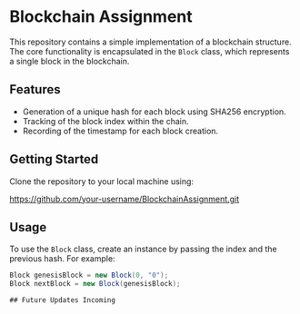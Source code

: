 # Blockchain Assignment

This repository contains a simple implementation of a blockchain structure. The core functionality is encapsulated in the `Block` class, which represents a single block in the blockchain.

## Features

- Generation of a unique hash for each block using SHA256 encryption.
- Tracking of the block index within the chain.
- Recording of the timestamp for each block creation.

## Getting Started

Clone the repository to your local machine using: 

 https://github.com/your-username/BlockchainAssignment.git


## Usage

To use the `Block` class, create an instance by passing the index and the previous hash. For example:

```csharp
Block genesisBlock = new Block(0, "0");
Block nextBlock = new Block(genesisBlock);

## Future Updates Incoming 

 

